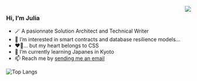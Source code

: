 <a href="https://moeyua.com">
  <img align="right" src="https://github-readme-stats.vercel.app/api?username=juliamrch&show_icons=true](https://github-readme-stats.vercel.app/api?username=juliamrch&show_icons=true&theme=transparent&hide_border=true" />
</a>

### Hi, I’m Julia

- 🪄 A pasionnate Solution Architect and Technical Writer
- 👀 I’m interested in smart contracts and database resilience models...
- ❤️‍🔥... but my heart belongs to CSS
- 🌱 I’m currently learning Japanes in Kyoto
- 📫 Reach me by [sending me an email](mailto:hi@juliamarch.com)

![Top Langs](https://github-readme-stats.vercel.app/api/top-langs/?username=juliamrch&layout=compact&hide_progress=true&hide_border=true)
<!---
juliamrch/juliamrch is a ✨ special ✨ repository because its `README.md` (this file) appears on your GitHub profile.
You can click the Preview link to take a look at your changes.
--->
